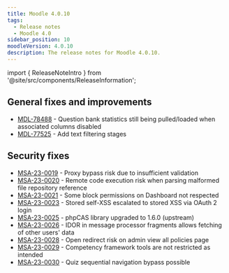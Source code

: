```yaml
---
title: Moodle 4.0.10
tags:
  - Release notes
  - Moodle 4.0
sidebar_position: 10
moodleVersion: 4.0.10
description: The release notes for Moodle 4.0.10.
---
```


import { ReleaseNoteIntro } from '@site/src/components/ReleaseInformation';

<ReleaseNoteIntro releaseName={frontMatter.moodleVersion} />

## General fixes and improvements
<!-- cspell:disable -->
- [MDL-78488](https://tracker.moodle.org/browse/MDL-78488) - Question bank statistics still being pulled/loaded when associated columns disabled
- [MDL-77525](https://tracker.moodle.org/browse/MDL-77525) - Add text filtering stages
<!-- cspell:enable -->

## Security fixes
<!-- cspell:disable -->
- [MSA-23-0019](https://moodle.org/mod/forum/discuss.php?d=449640) - Proxy bypass risk due to insufficient validation
- [MSA-23-0020](https://moodle.org/mod/forum/discuss.php?d=449641) - Remote code execution risk when parsing malformed file repository reference
- [MSA-23-0021](https://moodle.org/mod/forum/discuss.php?d=449642) - Some block permissions on Dashboard not respected
- [MSA-23-0023](https://moodle.org/mod/forum/discuss.php?d=449644) - Stored self-XSS escalated to stored XSS via OAuth 2 login
- [MSA-23-0025](https://moodle.org/mod/forum/discuss.php?d=449646) - phpCAS library upgraded to 1.6.0 (upstream)
- [MSA-23-0026](https://moodle.org/mod/forum/discuss.php?d=449647) - IDOR in message processor fragments allows fetching of other users' data
- [MSA-23-0028](https://moodle.org/mod/forum/discuss.php?d=449649) - Open redirect risk on admin view all policies page
- [MSA-23-0029](https://moodle.org/mod/forum/discuss.php?d=449650) - Competency framework tools are not restricted as intended
- [MSA-23-0030](https://moodle.org/mod/forum/discuss.php?d=449651) - Quiz sequential navigation bypass possible
<!-- cspell:enable -->

